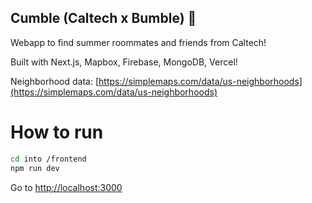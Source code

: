 
## Cumble (Caltech x Bumble) 🦫

Webapp to find summer roommates and friends from Caltech!

Built with Next.js, Mapbox, Firebase, MongoDB, Vercel!

Neighborhood data: [https://simplemaps.com/data/us-neighborhoods](https://simplemaps.com/data/us-neighborhoods)

# How to run
```bash
cd into /frontend
npm run dev
```
Go to [http://localhost:3000](http://localhost:3000)


